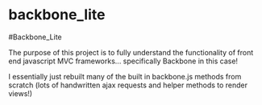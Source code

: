 backbone_lite
=============

#Backbone_Lite

The purpose of this project is to fully understand the functionality of front end javascript MVC frameworks... 
specifically Backbone in this case! 

I essentially just rebuilt many of the built in backbone.js methods from scratch (lots of handwritten ajax requests
and helper methods to render views!)
